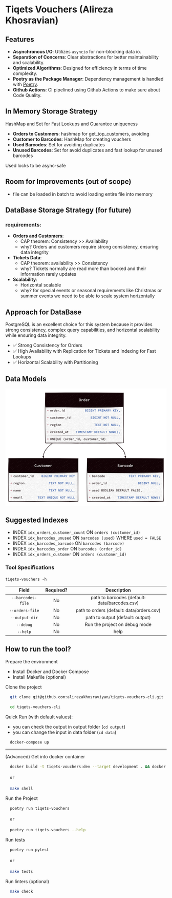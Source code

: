 # Tiqets Vouchers (Alireza Khosravian)

## Features

- **Asynchronous I/O**: Utilizes `asyncio` for non-blocking data io.
- **Separation of Concerns**: Clear abstractions for better maintainability and scalability.
- **Optimized Algorithms**: Designed for efficiency in terms of time complexity.
- **Poetry as the Package Manager**: Dependency management is handled with [Poetry](https://python-poetry.org/).
- **Github Actions**: CI pipelined using Github Actions to make sure about Code Quality.

## In Memory Storage Strategy

HashMap and Set for Fast Lookups and Guarantee uniqueness
   - **Orders to Customers**: hashmap for get_top_customers, avoiding 
   - **Customer to Barcodes**: HashMap for creating vouchers
   - **Used Barcodes**: Set for avoiding duplicates
   - **Unused Barcodes**: Set for avoid duplicates and fast lookup for unused barcodes

Used locks to be async-safe

## Room for Improvements (out of scope)
- file can be loaded in batch to avoid loading entire file into memory

## DataBase Storage Strategy (for future)

### requirements:

- **Orders and Customers**: 
  - CAP theorem: Consistency >> Availability
  - why? Orders and customers require strong consistency, ensuring data integrity
- **Tickets Data**: 
  - CAP theorem: availability  >> Consistency
  - why? Tickets normally are read more than booked and their information rarely updates
- **Scalability**: 
  - Horizontal scalable
  - why? for special events or seasonal requirements like Christmas or summer events we need to be able to scale system horizontally

## Approach for DataBase
PostgreSQL is an excellent choice for this system because it provides strong consistency, complex query capabilities, and horizontal scalability while ensuring data integrity.

- ✅ Strong Consistency for Orders 
- ✅ High Availability with Replication for Tickets and Indexing for Fast Lookups
- ✅ Horizontal Scalability with Partitioning 

## Data Models

![Data Model](data/data-model.png)


## Suggested Indexes

- INDEX `idx_orders_customer_count` ON `orders (customer_id)`
- INDEX `idx_barcodes_unused` ON `barcodes (used)` WHERE `used = FALSE`
- INDEX `idx_barcodes_barcode` ON `barcodes (barcode)`
- INDEX `idx_barcodes_order` ON `barcodes (order_id)`
- INDEX `idx_orders_customer` ON `orders (customer_id)`

### Tool Specifications

`tiqets-vouchers -h`

|       Field       | Required? |                  Description                  |
|:-----------------:|:---------:|:---------------------------------------------:|
| `--barcodes-file` |    No     | path to barcodes (default: data/barcodes.csv) |
|  `--orders-file`  |    No     |   path to orders (default: data/orders.csv)   |
|  `--output-dir`   |    No     |       path to output (default: output)        |
|     `--debug`     |    No     |         Run the project on debug mode         |
|     `--help`      |    No     |                     help                      |


## How to run the tool?

Prepare the environment

- Install Docker and Docker Compose
- Install Makefile (optional)

Clone the project
```bash
  git clone git@github.com:alirezakhosraviyan/tiqets-vouchers-cli.git
```

```bash
  cd tiqets-vouchers-cli
```
Quick Run (with default values):

- you can check the output in output folder (`cd output`)
- you can change the input in data folder (`cd data`)
```bash
  docker-compose up
```
---
(Advanced) Get into docker container

```bash
  docker build -t tiqets-vouchers:dev --target development . && docker run --rm -it -v ./data:/home/tiqets/input -v ./output:/home/tiqets/output tiqets-vouchers:dev /bin/sh
  
  or
  
  make shell
```

Run the Project
```bash
  poetry run tiqets-vouchers
  
  or
  
  poetry run tiqets-vouchers --help
```

Run tests
```bash
  poetry run pytest
  
  or
  
  make tests
```

Run linters (optional)
```bash
  make check
```
